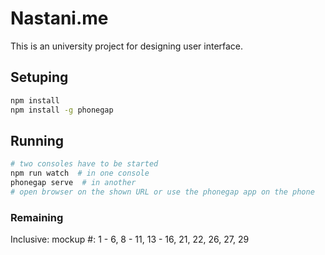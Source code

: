 # Nastani.me

This is an university project for designing user interface.

## Setuping

```sh
npm install
npm install -g phonegap
```

## Running
```sh
# two consoles have to be started
npm run watch  # in one console
phonegap serve  # in another
# open browser on the shown URL or use the phonegap app on the phone
```


### Remaining

Inclusive: mockup #:
    1 - 6,
    8 - 11,
    13 - 16,
    21, 22, 26, 27, 29
